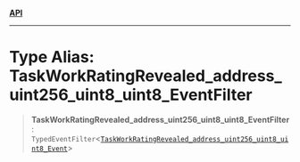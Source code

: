 [**API**](../../../README.md)

***

# Type Alias: TaskWorkRatingRevealed\_address\_uint256\_uint8\_uint8\_EventFilter

> **TaskWorkRatingRevealed\_address\_uint256\_uint8\_uint8\_EventFilter**: `TypedEventFilter`\<[`TaskWorkRatingRevealed_address_uint256_uint8_uint8_Event`](TaskWorkRatingRevealed_address_uint256_uint8_uint8_Event.md)\>
